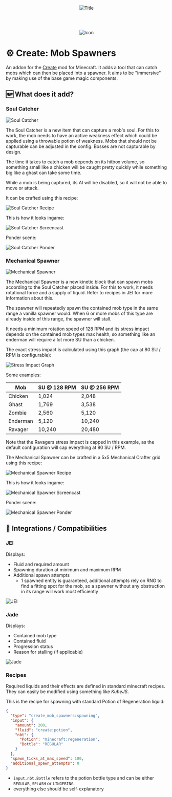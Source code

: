 <p align="center">
  <img src="docs/title_image.png" alt="Title"/>
</p>
<div style="height: 32px"></div>
<p align="center">
  <img src="docs/addon_icon.png" alt="Icon"/>
</p>

# ⚙️ Create: Mob Spawners
An addon for the [Create](https://github.com/Creators-of-Create/Create) mod for Minecraft. It adds a tool that can catch mobs which can then be placed into a spawner. It aims to be "immersive" by making use of the base game magic components.

## 🆕 What does it add?
### Soul Catcher

![Soul Catcher](docs/soul_catcher.png)

The Soul Catcher is a new item that can capture a mob's soul.
For this to work, the mob needs to have an active weakness effect which could be applied using a throwable potion of weakness.
Mobs that should not be capturable can be adjusted in the config. Bosses are not capturable by design.

The time it takes to catch a mob depends on its hitbox volume, so something small like a chicken will be caught pretty quickly while something big like a ghast can take some time.

While a mob is being captured, its AI will be disabled, so it will not be able to move or attack.

It can be crafted using this recipe:

![Soul Catcher Recipe](docs/recipe_soul_catcher.png)

This is how it looks ingame:

![Soul Catcher Screencast](docs/soul_catcher_anim.webp)

Ponder scene:

![Soul Catcher Ponder](docs/soul_catcher_ponder.webp)

### Mechanical Spawner

![Mechanical Spawner](docs/mechanical_spawner.png)

The Mechanical Spawner is a new kinetic block that can spawn mobs according to the Soul Catcher placed inside.
For this to work, it needs rotational force and a supply of liquid. Refer to recipes in JEI for more information about this.

The spawner will repeatedly spawn the contained mob type in the same range a vanilla spawner would. When 6 or more mobs of this type are already inside of this range, the spawner will stall.

It needs a minimum rotation speed of 128 RPM and its stress impact depends on the contained mob types max health, so something like an enderman will require a lot more SU than a chicken.

The exact stress impact is calculated using this graph (the cap at 80 SU / RPM is configurable):

![Stress Impact Graph](docs/stress_impact_graph.png)

Some examples:

| Mob      | SU @ 128 RPM | SU @ 256 RPM |
|----------|--------------|--------------|
| Chicken  | 1,024        | 2,048        |
| Ghast    | 1,769        | 3,538        |
| Zombie   | 2,560        | 5,120        |
| Enderman | 5,120        | 10,240       |
| Ravager  | 10,240       | 20,480       |

Note that the Ravagers stress impact is capped in this example, as the default configuration will cap everything at 80 SU / RPM.

The Mechanical Spawner can be crafted in a 5x5 Mechanical Crafter grid using this recipe:

![Mechanical Spawner Recipe](docs/recipe_mechanical_spawner.png)

This is how it looks ingame:

![Mechanical Spawner Screencast](docs/mechanical_spawner_anim.webp)

Ponder scene:

![Mechanical Spawner Ponder](docs/mechanical_spawner_ponder.webp)

## 🤝 Integrations / Compatibilities

### JEI

Displays:
- Fluid and required amount
- Spawning duration at minimum and maximum RPM
- Additional spawn attempts
  - 1 spawned entity is guaranteed, additional attempts rely on RNG to find a fitting spot for the mob, so a spawner without any obstruction in its range will work most efficiently

![JEI](docs/jei.webp)

### Jade

Displays:
- Contained mob type
- Contained fluid
- Progression status
- Reason for stalling (if applicable)

![Jade](docs/jade.png)

### Recipes

Required liquids and their effects are defined in standard minecraft recipes. They can easily be modified using something like *KubeJS*.

This is the recipe for spawning with standard Potion of Regeneration liquid:

```json
{
  "type": "create_mob_spawners:spawning",
  "input": {
    "amount": 200,
    "fluid": "create:potion",
    "nbt": {
      "Potion": "minecraft:regeneration",
      "Bottle": "REGULAR"
    }
  },
  "spawn_ticks_at_max_speed": 100,
  "additional_spawn_attempts": 0
}
```

- `input.nbt.Bottle` refers to the potion bottle type and can be either `REGULAR`, `SPLASH` or `LINGERING`.
- everything else should be self-explanatory